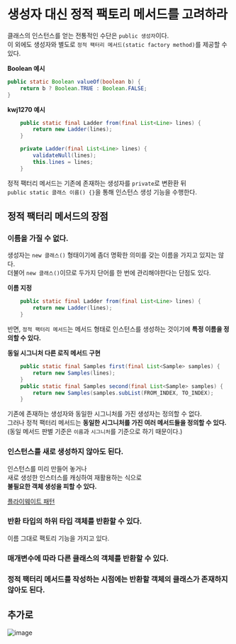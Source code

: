 # 생성자 대신 정적 팩토리 메서드를 고려하라  
클래스의 인스턴스를 얻는 전통적인 수단은 `public 생성자`이다.    
이 외에도 생성자와 별도로 `정적 팩터리 메서드(static factory method)`를 제공할 수 있다.     

**Boolean 예시**
```java
public static Boolean valueOf(boolean b) {
    return b ? Boolean.TRUE : Boolean.FALSE;
}
```
  
**kwj1270 예시**
```java
    public static final Ladder from(final List<Line> lines) {
        return new Ladder(lines);
    }

    private Ladder(final List<Line> lines) {
        validateNull(lines);
        this.lines = lines;
    }
```
   
정적 팩터리 메서드는 기존에 존재하는 생성자를 `private`로 변환환 뒤          
`public static 클래스 이름() {}`을 통해 인스턴스 생성 기능을 수행한다.         
     
## 정적 팩터리 메서드의 장점 
### 이름을 가질 수 없다. 
생성자는 `new 클래스()` 형태이기에 좀더 명확한 의미를 갖는 이름을 가지고 있지는 않다.     
더불어 `new 클래스()`이므로 두가지 단어를 한 번에 관리해야한다는 단점도 있다.       

**이름 지정**
```java
    public static final Ladder from(final List<Line> lines) {
        return new Ladder(lines);
    }
```
반면, `정적 팩터리 메서드`는 메서드 형태로 인스턴스를 생성하는 것이기에 **특정 이름을 정의할 수 있다.**     
   
**동일 시그니처 다른 로직 메서드 구현**   
```java
    public static final Samples first(final List<Sample> samples) {
        return new Samples(lines);
    }
    public static final Samples second(final List<Sample> samples) {
        return new Samples(samples.subList(FROM_INDEX, TO_INDEX);
    }
```

기존에 존재하는 생성자와 동일한 시그니처를 가진 생성자는 정의할 수 없다.           
그러나 정적 팩터리 메서드는 **동일한 시그니처를 가진 여러 메서드들을 정의할 수 있다.**      
(동일 메서드 판별 기준은 `이름`과 `시그니처`를 기준으로 하기 때문이다.)      

### 인스턴스를 새로 생성하지 않아도 된다.   
인스턴스를 미리 만들어 놓거나       
새로 생성한 인스터스를 캐싱하여 재활용하는 식으로            
**불필요한 객체 생성을 피할 수 있다.**              

[플라이웨이트 패턴]()





### 반환 타입의 하위 타입 객체를 반환할 수 있다.  
이름 그대로 팩토리 기능을 가지고 있다. 

### 매개변수에 따라 다른 클래스의 객체를 반환할 수 있다.  

### 정적 팩터리 메서드를 작성하는 시점에는 반환할 객체의 클래스가 존재하지 않아도 된다.   


## 추가로 
![image](https://user-images.githubusercontent.com/50267433/125010810-38f77f80-e0a2-11eb-8ef0-14d86adce881.png)


